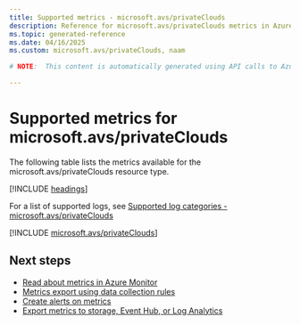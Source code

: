 ```yaml
---
title: Supported metrics - microsoft.avs/privateClouds
description: Reference for microsoft.avs/privateClouds metrics in Azure Monitor.
ms.topic: generated-reference
ms.date: 04/16/2025
ms.custom: microsoft.avs/privateClouds, naam

# NOTE:  This content is automatically generated using API calls to Azure. Any edits made on these files will be overwritten in the next run of the script. 

---
```


  
# Supported metrics for microsoft.avs/privateClouds
  
The following table lists the metrics available for the microsoft.avs/privateClouds resource type.  
  
  
[!INCLUDE [headings](~/reusable-content/ce-skilling/azure/includes/azure-monitor/reference/metrics/metrics-headings.md)]  
  
  
  
For a list of supported logs, see [Supported log categories - microsoft.avs/privateClouds](../supported-logs/microsoft-avs-privateclouds-logs.md)  
  
 

[!INCLUDE [microsoft.avs/privateClouds](~/reusable-content/ce-skilling/azure/includes/azure-monitor/reference/metrics/microsoft-avs-privateclouds-metrics-include.md)]  



## Next steps

- [Read about metrics in Azure Monitor](/azure/azure-monitor/data-platform)
- [Metrics export using data collection rules](/azure/azure-monitor/essentials/data-collection-metrics)
- [Create alerts on metrics](/azure/azure-monitor/alerts/alerts-overview)
- [Export metrics to storage, Event Hub, or Log Analytics](/azure/azure-monitor/essentials/platform-logs-overview)
